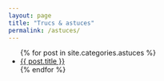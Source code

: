 ```yaml
---
layout: page
title: "Trucs & astuces"
permalink: /astuces/
---
```



<ul class="posts">
    {% for post in site.categories.astuces %}
        <li>
            <a class="post-link" href="{{ post.url }}">{{ post.title }}</a>
        </li>
    {% endfor %}
</ul>
